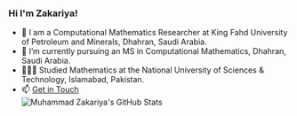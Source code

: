 ### Hi I'm Zakariya!
- 🔭 I am a Computational Mathematics Researcher at King Fahd University of Petroleum and Minerals, Dhahran, Saudi Arabia.
- 🌱 I’m currently pursuing an MS in Computational Mathematics, Dhahran, Saudi Arabia.
- 👩🏻‍🎓 Studied Mathematics at the National University of Sciences & Technology, Islamabad, Pakistan.
- 📫 [Get in Touch](https://www.linkedin.com/in/mzakariya/)<br/>
![Muhammad Zakariya's GitHub Stats](https://github-readme-stats.vercel.app/api?username=iammuhammadzakariya&theme=onedark&show_icons=true)

